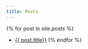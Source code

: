 ```yaml
---
title: Posts
---
```

{% for post in site.posts %}
 - <a href="{{ post.url }}">{{ post.title}}</a> {% endfor %}
